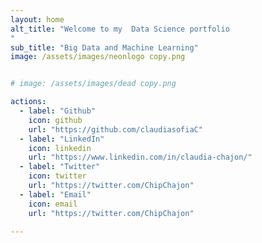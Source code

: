 ```yaml
---
layout: home
alt_title: "Welcome to my  Data Science portfolio 
"
sub_title: "Big Data and Machine Learning"
image: /assets/images/neonlogo copy.png


# image: /assets/images/dead copy.png

actions:
  - label: "Github"
    icon: github
    url: "https://github.com/claudiasofiaC"
  - label: "LinkedIn"
    icon: linkedin
    url: "https://www.linkedin.com/in/claudia-chajon/"
  - label: "Twitter"
    icon: twitter
    url: "https://twitter.com/ChipChajon"
  - label: "Email"
    icon: email
    url: "https://twitter.com/ChipChajon"
  
---
```





